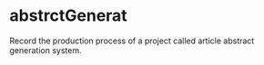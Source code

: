 # abstrctGenerat
Record the production process of a project called article abstract generation system.
